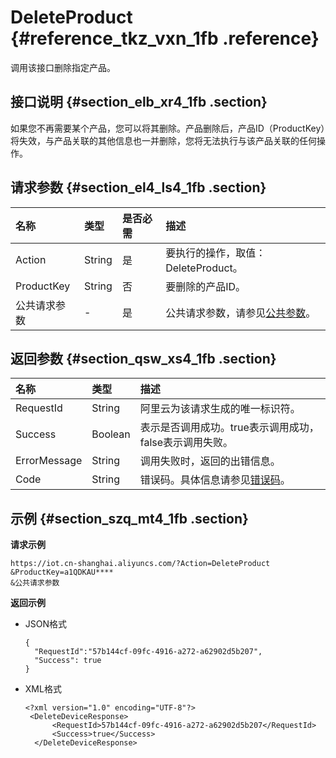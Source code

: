 # DeleteProduct {#reference_tkz_vxn_1fb .reference}

调用该接口删除指定产品。

## 接口说明 {#section_elb_xr4_1fb .section}

如果您不再需要某个产品，您可以将其删除。产品删除后，产品ID（ProductKey）将失效，与产品关联的其他信息也一并删除，您将无法执行与该产品关联的任何操作。

## 请求参数 {#section_el4_ls4_1fb .section}

|名称|类型|是否必需|描述|
|:-|:-|:---|:-|
|Action|String|是|要执行的操作，取值：DeleteProduct。|
|ProductKey|String|否|要删除的产品ID。|
|公共请求参数|-|是|公共请求参数，请参见[公共参数](intl.zh-CN/云端开发指南/云端API参考/公共参数.md#)。|

## 返回参数 {#section_qsw_xs4_1fb .section}

|名称|类型|描述|
|:-|:-|:-|
|RequestId|String|阿里云为该请求生成的唯一标识符。|
|Success|Boolean|表示是否调用成功。true表示调用成功，false表示调用失败。|
|ErrorMessage|String|调用失败时，返回的出错信息。|
|Code|String|错误码。具体信息请参见[错误码](intl.zh-CN/云端开发指南/云端API参考/错误码.md#)。|

## 示例 {#section_szq_mt4_1fb .section}

**请求示例**

```
https://iot.cn-shanghai.aliyuncs.com/?Action=DeleteProduct
&ProductKey=a1QDKAU****
&公共请求参数
```

**返回示例**

-   JSON格式

    ```
    {
      "RequestId":"57b144cf-09fc-4916-a272-a62902d5b207",
      "Success": true
    }
    ```

-   XML格式

    ```
    <?xml version="1.0" encoding="UTF-8"?>
     <DeleteDeviceResponse>
          <RequestId>57b144cf-09fc-4916-a272-a62902d5b207</RequestId>
          <Success>true</Success>
      </DeleteDeviceResponse>
    ```


